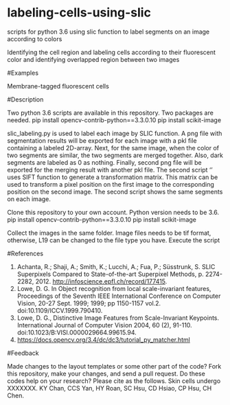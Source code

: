 # labeling-cells-using-slic
scripts for python 3.6 using slic function to label segments on an image according to colors

Identifying the cell region and labeling cells according to their fluorescent color and identifying overlapped region between two images

#Examples

Membrane-tagged fluorescent cells

#Description

Two python 3.6 scripts are available in this repository.
Two packages are needed.
pip install opencv-contrib-python==3.3.0.10
pip install scikit-image

slic_labeling.py is used to label each image by SLIC function.
A png file with segmentation results will be exported for each image with a pkl file containing a labeled 2D-array.
Next, for the same image, when the color of two segments are similar, the two segments are merged together.
Also, dark segments are labeled as 0 as nothing.
Finally, second png file will be exported for the merging result with another pkl file.
The second script ‘’ uses SIFT function to generate a transformation matrix.
This matrix can be used to transform a pixel position on the first image to the corresponding position on the second image.
The second script shows the same segments on each image.

Clone this repository to your own account.
Python version needs to be 3.6.
pip install opencv-contrib-python==3.3.0.10
pip install scikit-image

Collect the images in the same folder. Image files needs to be tif format, otherwise, L19 can be changed to the file type you have.
Execute the script


#References
1.	Achanta, R.; Shaji, A.; Smith, K.; Lucchi, A.; Fua, P.; Süsstrunk, S. SLIC Superpixels Compared to State-of-the-art Superpixel Methods, p. 2274-2282, 2012. http://infoscience.epfl.ch/record/177415.
2.	Lowe, D. G. In Object recognition from local scale-invariant features, Proceedings of the Seventh IEEE International Conference on Computer Vision, 20-27 Sept. 1999; 1999; pp 1150-1157 vol.2. doi:10.1109/ICCV.1999.790410.
3.	Lowe, D. G., Distinctive Image Features from Scale-Invariant Keypoints. International Journal of Computer Vision 2004, 60 (2), 91-110. doi:10.1023/B:VISI.0000029664.99615.94.
4.	https://docs.opencv.org/3.4/dc/dc3/tutorial_py_matcher.html

#Feedback

Made changes to the layout templates or some other part of the code? Fork this repository, make your changes, and send a pull request.
Do these codes help on your research? Please cite as the follows. Skin cells undergo XXXXXXX. KY Chan, CCS Yan, HY Roan, SC Hsu, CD Hsiao, CP Hsu, CH Chen.

